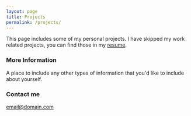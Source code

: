 ```yaml
---
layout: page
title: Projects
permalink: /projects/
---
```


This page includes some of my personal projects.
I have skipped my work related projects, you can find those in my [resume](https://bit.ly/2Y7xSkF). 

### More Information

A place to include any other types of information that you'd like to include about yourself.

### Contact me

[email@domain.com](mailto:email@domain.com)
